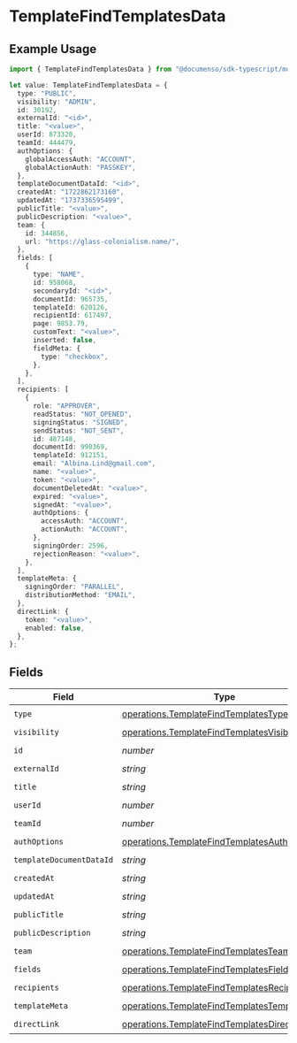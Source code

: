 # TemplateFindTemplatesData

## Example Usage

```typescript
import { TemplateFindTemplatesData } from "@documenso/sdk-typescript/models/operations";

let value: TemplateFindTemplatesData = {
  type: "PUBLIC",
  visibility: "ADMIN",
  id: 30192,
  externalId: "<id>",
  title: "<value>",
  userId: 873320,
  teamId: 444479,
  authOptions: {
    globalAccessAuth: "ACCOUNT",
    globalActionAuth: "PASSKEY",
  },
  templateDocumentDataId: "<id>",
  createdAt: "1722862173160",
  updatedAt: "1737336595499",
  publicTitle: "<value>",
  publicDescription: "<value>",
  team: {
    id: 344856,
    url: "https://glass-colonialism.name/",
  },
  fields: [
    {
      type: "NAME",
      id: 958068,
      secondaryId: "<id>",
      documentId: 965735,
      templateId: 620126,
      recipientId: 617497,
      page: 9853.79,
      customText: "<value>",
      inserted: false,
      fieldMeta: {
        type: "checkbox",
      },
    },
  ],
  recipients: [
    {
      role: "APPROVER",
      readStatus: "NOT_OPENED",
      signingStatus: "SIGNED",
      sendStatus: "NOT_SENT",
      id: 487148,
      documentId: 990369,
      templateId: 912151,
      email: "Albina.Lind@gmail.com",
      name: "<value>",
      token: "<value>",
      documentDeletedAt: "<value>",
      expired: "<value>",
      signedAt: "<value>",
      authOptions: {
        accessAuth: "ACCOUNT",
        actionAuth: "ACCOUNT",
      },
      signingOrder: 2596,
      rejectionReason: "<value>",
    },
  ],
  templateMeta: {
    signingOrder: "PARALLEL",
    distributionMethod: "EMAIL",
  },
  directLink: {
    token: "<value>",
    enabled: false,
  },
};
```

## Fields

| Field                                                                                                        | Type                                                                                                         | Required                                                                                                     | Description                                                                                                  |
| ------------------------------------------------------------------------------------------------------------ | ------------------------------------------------------------------------------------------------------------ | ------------------------------------------------------------------------------------------------------------ | ------------------------------------------------------------------------------------------------------------ |
| `type`                                                                                                       | [operations.TemplateFindTemplatesType](../../models/operations/templatefindtemplatestype.md)                 | :heavy_check_mark:                                                                                           | N/A                                                                                                          |
| `visibility`                                                                                                 | [operations.TemplateFindTemplatesVisibility](../../models/operations/templatefindtemplatesvisibility.md)     | :heavy_check_mark:                                                                                           | N/A                                                                                                          |
| `id`                                                                                                         | *number*                                                                                                     | :heavy_check_mark:                                                                                           | N/A                                                                                                          |
| `externalId`                                                                                                 | *string*                                                                                                     | :heavy_check_mark:                                                                                           | N/A                                                                                                          |
| `title`                                                                                                      | *string*                                                                                                     | :heavy_check_mark:                                                                                           | N/A                                                                                                          |
| `userId`                                                                                                     | *number*                                                                                                     | :heavy_check_mark:                                                                                           | N/A                                                                                                          |
| `teamId`                                                                                                     | *number*                                                                                                     | :heavy_check_mark:                                                                                           | N/A                                                                                                          |
| `authOptions`                                                                                                | [operations.TemplateFindTemplatesAuthOptions](../../models/operations/templatefindtemplatesauthoptions.md)   | :heavy_check_mark:                                                                                           | N/A                                                                                                          |
| `templateDocumentDataId`                                                                                     | *string*                                                                                                     | :heavy_check_mark:                                                                                           | N/A                                                                                                          |
| `createdAt`                                                                                                  | *string*                                                                                                     | :heavy_check_mark:                                                                                           | N/A                                                                                                          |
| `updatedAt`                                                                                                  | *string*                                                                                                     | :heavy_check_mark:                                                                                           | N/A                                                                                                          |
| `publicTitle`                                                                                                | *string*                                                                                                     | :heavy_check_mark:                                                                                           | N/A                                                                                                          |
| `publicDescription`                                                                                          | *string*                                                                                                     | :heavy_check_mark:                                                                                           | N/A                                                                                                          |
| `team`                                                                                                       | [operations.TemplateFindTemplatesTeam](../../models/operations/templatefindtemplatesteam.md)                 | :heavy_check_mark:                                                                                           | N/A                                                                                                          |
| `fields`                                                                                                     | [operations.TemplateFindTemplatesFields](../../models/operations/templatefindtemplatesfields.md)[]           | :heavy_check_mark:                                                                                           | N/A                                                                                                          |
| `recipients`                                                                                                 | [operations.TemplateFindTemplatesRecipients](../../models/operations/templatefindtemplatesrecipients.md)[]   | :heavy_check_mark:                                                                                           | N/A                                                                                                          |
| `templateMeta`                                                                                               | [operations.TemplateFindTemplatesTemplateMeta](../../models/operations/templatefindtemplatestemplatemeta.md) | :heavy_check_mark:                                                                                           | N/A                                                                                                          |
| `directLink`                                                                                                 | [operations.TemplateFindTemplatesDirectLink](../../models/operations/templatefindtemplatesdirectlink.md)     | :heavy_check_mark:                                                                                           | N/A                                                                                                          |